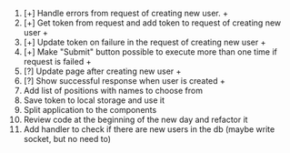 1. [+] Handle errors from request of creating new user. +
2. [+] Get token from request and add token to request of creating new user +
3. [+] Update token on failure in the request of creating new user +
6. [+] Make "Submit" button possible to execute more than one time if request is failed +
4. [?] Update page after creating new user +
7. [?] Show successful response when user is created +
11. Add list of positions with names to choose from
8. Save token to local storage and use it
9. Split application to the components
10. Review code at the beginning of the new day and refactor it
5. Add handler to check if there are new users in the db (maybe write socket, but no need to)
